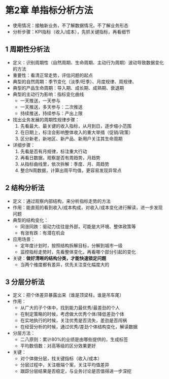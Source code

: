 # 第2章 单指标分析方法

- 使用情况：接触新业务，不了解数据情况，不了解业务形态
- 分析步骤：KPI指标（收入/成本），先抓关键指标，再看细节

## 1 周期性分析法

- 定义：识别周期性（自然周期、生命周期、主动行为周期）波动导致数据变化的方法
- 重要性：看清正常走势，评估问题的起点
- 典型的自然周期：季节变化（淡季/旺季）、月度规律、周规律、
- 典型的产品生命周期：导入期、成长期、成熟期、衰退期
- 典型的主动行为影响：指标变化曲线
    - 一天推送，一天参与
    - 一天推送，多天参与：二次推送
    - 持续推送，持续参与：产出上限
- 找出业务发展的周期性规律步骤：
    1. 先看最大、最关键的收入指标，从月到日，逐步缩小范围
    2. 在日期上，标注会影响整体收入的重大举措（促销/政策）
    3. 区分新老，新地区、新产品、新用户关注其生命周期
- 详细步骤：
    1. 先看是否有月规律，标注重大行动
    2. 再看日数据，观察是否有周趋势，月趋势
    3. 从指标曲线里，依次拆解：季度、月、周趋势
    4. 整合N周数据，计算出周平均值，更容易发现异常点

## 2 结构分析法

- 定义：通过观察内部结构，来分析指标走势的方法
- 作用：能直观的看到收入/成本构成，对收入/成本变化进行解读，进一步发现问题
- 典型的结构变化：
    - 同涨同跌：驱动力往往是外部，可能是大环境、整体政策等
    - 有涨有跌：有潜在机会
- 应用场景：
    - 定年度计划时，按照结构拆解目标，分解到城市一级
    - 监控指标走势时，先看整体变化，再看哪个部分引起的变化
- 关键：**做好清晰的结构分类，才能快速锁定问题**
    - 当两个维度都有差异，优先关注变化幅度大的

## 3 分层分析法

- 定义：把个体差异暴露出来（谁是顶梁柱，谁是吊车尾）
- 作用：
    - 从广大的子个体中，找到能力最优秀/最差劲的个人
    - 在制定策略的时候，考虑做大优秀个体/降低差劲个体
    - 在实地执行的时候，关注优秀是否流失，差劲是否闯祸
    - 在经营分析的时候，通过优秀/差劲个体结构变化，解读数据
- 分层方法：
    - 二八原则：累计80%的业绩是由哪些提供的，生成标签
    - 平均数倍数：对高等级的区分效果更好
- 关键：
    - 对个体做分层，找关键指标（收入/成本）
    - 分层过程中，关注极端个案，关注平均值差异
    - 跟踪分层结果是否稳定，与业务讨论是否值得进一步深挖